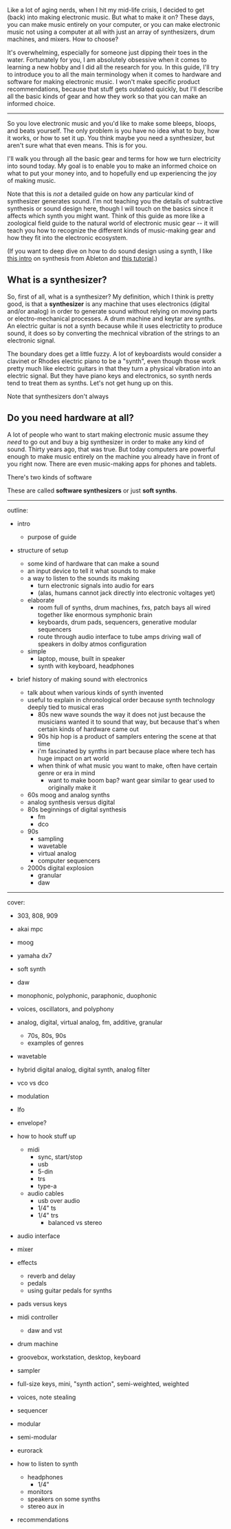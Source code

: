 Like a lot of aging nerds, when I hit my mid-life crisis, I decided to get (back) into making electronic music. But what to make it on? These days, you can make music entirely on your computer, or you can make electronic music not using a computer at all with just an array of synthesizers, drum machines, and mixers. How to choose?

It's overwhelming, especially for someone just dipping their toes in the water. Fortunately for you, I am absolutely obsessive when it comes to learning a new hobby and I did all the research for you. In this guide, I'll try to introduce you to all the main terminology when it comes to hardware and software for making electronic music. I won't make specific product recommendations, because that stuff gets outdated quickly, but I'll describe all the basic kinds of gear and how they work so that you can make an informed choice.

---

So you love electronic music and you'd like to make some bleeps, bloops, and
beats yourself. The only problem is you have no idea what to buy, how it works,
or how to set it up. You think maybe you need a synthesizer, but aren't sure
what that even means. This is for you.

I'll walk you through all the basic gear and terms for how we turn electricity
into sound today. My goal is to enable you to make an informed choice on what
to put your money into, and to hopefully end up experiencing the joy of making
music.

Note that this is *not* a detailed guide on how any particular kind of
synthesizer generates sound. I'm not teaching you the details of subtractive
synthesis or sound design here, though I will touch on the basics since it
affects which synth you might want. Think of this guide as more like a
zoological field guide to the natural world of electronic music gear -- it will
teach you how to recognize the different kinds of music-making gear and how they
fit into the electronic ecosystem.

(If you want to deep dive on how to do sound design using a synth, I like [this
intro][ableton intro] on synthesis from Ableton and [this tutorial][syntorial].)

[ableton intro]: https://learningsynths.ableton.com/
[syntorial]: https://www.syntorial.com/

## What is a synthesizer?

So, first of all, what is a synthesizer? My definition, which I think is pretty
good, is that a **synthesizer** is any machine that uses electronics (digital
and/or analog) in order to generate sound without relying on moving parts or
electro-mechanical processes. A drum machine and keytar are synths. An electric
guitar is not a synth because while it uses electrictity to produce sound, it
does so by converting the mechnical vibration of the strings to an electronic
signal.

The boundary does get a little fuzzy. A lot of keyboardists would consider a
clavinet or Rhodes electric piano to be a "synth", even though those work pretty
much like electric guitars in that they turn a physical vibration into an
electric signal. But they have piano keys and electronics, so synth nerds tend
to treat them as synths. Let's not get hung up on this.

Note that synthesizers don't always 

## Do you need hardware at all?

A lot of people who want to start making electronic music assume they *need* to
go out and buy a big synthesizer in order to make any kind of sound. Thirty
years ago, that was true. But today computers are powerful enough to make music
entirely on the machine you already have in front of you right now. There are
even music-making apps for phones and tablets.

There's two kinds of software 

These are called **software synthesizers** or just **soft synths**.

---

outline:

- intro
  - purpose of guide

- structure of setup
  - some kind of hardware that can make a sound
  - an input device to tell it what sounds to make
  - a way to listen to the sounds its making
    - turn electronic signals into audio for ears
    - (alas, humans cannot jack directly into electronic voltages yet)
  - elaborate
    - room full of synths, drum machines, fxs, patch bays all wired
      together like enormous symphonic brain
    - keyboards, drum pads, sequencers, generative modular sequencers
    - route through audio interface to tube amps driving wall of speakers in
      dolby atmos configuration
  - simple
    - laptop, mouse, built in speaker
    - synth with keyboard, headphones

- brief history of making sound with electronics
  - talk about when various kinds of synth invented
  - useful to explain in chronological order because synth technology deeply
    tied to musical eras
    - 80s new wave sounds the way it does not just because the musicians wanted
      it to sound that way, but because that's when certain kinds of hardware
      came out
    - 90s hip hop is a product of samplers entering the scene at that time
    - i'm fascinated by synths in part because place where tech has huge impact
      on art world
    - when think of what music you want to make, often have certain genre or
      era in mind
      - want to make boom bap? want gear similar to gear used to originally make
        it
  - 60s moog and analog synths
  - analog synthesis versus digital
  - 80s beginnings of digital synthesis
    - fm
    - dco
  - 90s
    - sampling
    - wavetable
    - virtual analog
    - computer sequencers
  - 2000s digital explosion
    - granular
    - daw

---

cover:

- 303, 808, 909
- akai mpc
- moog
- yamaha dx7

- soft synth
- daw
- monophonic, polyphonic, paraphonic, duophonic
- voices, oscillators, and polyphony
- analog, digital, virtual analog, fm, additive, granular
  - 70s, 80s, 90s
  - examples of genres
- wavetable
- hybrid digital analog, digital synth, analog filter
- vco vs dco
- modulation
- lfo
- envelope?
- how to hook stuff up
  - midi
    - sync, start/stop
    - usb
    - 5-din
    - trs
    - type-a
  - audio cables
    - usb over audio
    - 1/4" ts
    - 1/4" trs
      - balanced vs stereo

- audio interface
- mixer
- effects
  - reverb and delay
  - pedals
  - using guitar pedals for synths

- pads versus keys
- midi controller
  - daw and vst

- drum machine
- groovebox, workstation, desktop, keyboard
- sampler
- full-size keys, mini, "synth action", semi-weighted, weighted
- voices, note stealing
- sequencer
- modular
- semi-modular
- eurorack

- how to listen to synth
  - headphones
    - 1/4"
  - monitors
  - speakers on some synths
  - stereo aux in

- recommendations
